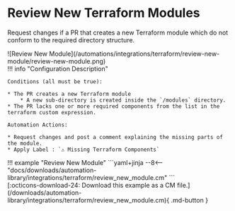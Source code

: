 # Review New Terraform Modules
Request changes if a PR that creates a new Terraform module which do not conform to the required directory structure.

<div class="automationImage" markdown="1">
![Review New Module](/automations/integrations/terraform/review-new-module/review-new-module.png)
</div>
<div class="automationDescription" markdown="1">
!!! info "Configuration Description"

    Conditions (all must be true):

    * The PR creates a new Terraform module
        * A new sub-directory is created inside the `/modules` directory.
    * The PR lacks one or more required components from the list in the terraform custom expression.

    Automation Actions:

    * Request changes and post a comment explaining the missing parts of the module.
    * Apply Label : `⚠️ Missing Terraform Components`

</div>
<div class="automationExample" markdown="1">
!!! example "Review New Module"
    ```yaml+jinja
    --8<-- "docs/downloads/automation-library/integrations/terraform/review_new_module.cm"
    ```
    <div class="result" markdown>
      <span>
      [:octicons-download-24: Download this example as a CM file.](/downloads/automation-library/integrations/terraform/review_new_module.cm){ .md-button }
      </span>
    </div>
</div>
